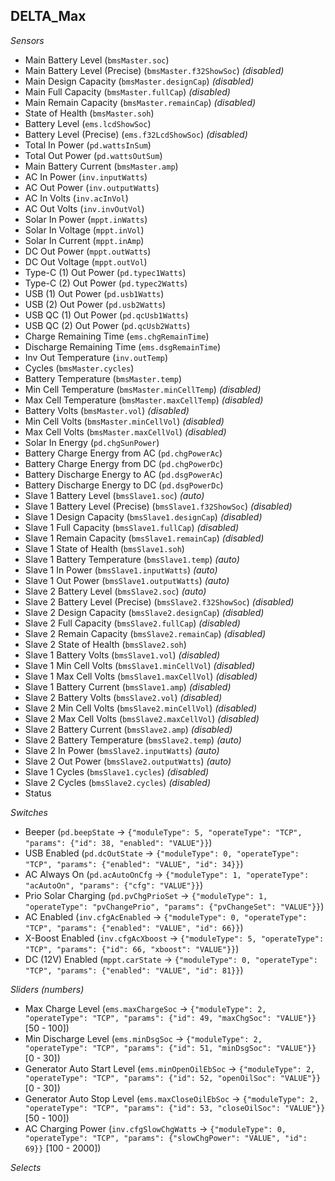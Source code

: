 ## DELTA_Max

*Sensors*
- Main Battery Level (`bmsMaster.soc`)
- Main Battery Level (Precise) (`bmsMaster.f32ShowSoc`)   _(disabled)_
- Main Design Capacity (`bmsMaster.designCap`)   _(disabled)_
- Main Full Capacity (`bmsMaster.fullCap`)   _(disabled)_
- Main Remain Capacity (`bmsMaster.remainCap`)   _(disabled)_
- State of Health (`bmsMaster.soh`)
- Battery Level (`ems.lcdShowSoc`)
- Battery Level (Precise) (`ems.f32LcdShowSoc`)   _(disabled)_
- Total In Power (`pd.wattsInSum`)
- Total Out Power (`pd.wattsOutSum`)
- Main Battery Current (`bmsMaster.amp`)
- AC In Power (`inv.inputWatts`)
- AC Out Power (`inv.outputWatts`)
- AC In Volts (`inv.acInVol`)
- AC Out Volts (`inv.invOutVol`)
- Solar In Power (`mppt.inWatts`)
- Solar In Voltage (`mppt.inVol`)
- Solar In Current (`mppt.inAmp`)
- DC Out Power (`mppt.outWatts`)
- DC Out Voltage (`mppt.outVol`)
- Type-C (1) Out Power (`pd.typec1Watts`)
- Type-C (2) Out Power (`pd.typec2Watts`)
- USB (1) Out Power (`pd.usb1Watts`)
- USB (2) Out Power (`pd.usb2Watts`)
- USB QC (1) Out Power (`pd.qcUsb1Watts`)
- USB QC (2) Out Power (`pd.qcUsb2Watts`)
- Charge Remaining Time (`ems.chgRemainTime`)
- Discharge Remaining Time (`ems.dsgRemainTime`)
- Inv Out Temperature (`inv.outTemp`)
- Cycles (`bmsMaster.cycles`)
- Battery Temperature (`bmsMaster.temp`)
- Min Cell Temperature (`bmsMaster.minCellTemp`)   _(disabled)_
- Max Cell Temperature (`bmsMaster.maxCellTemp`)   _(disabled)_
- Battery Volts (`bmsMaster.vol`)   _(disabled)_
- Min Cell Volts (`bmsMaster.minCellVol`)   _(disabled)_
- Max Cell Volts (`bmsMaster.maxCellVol`)   _(disabled)_
- Solar In Energy (`pd.chgSunPower`)
- Battery Charge Energy from AC (`pd.chgPowerAc`)
- Battery Charge Energy from DC (`pd.chgPowerDc`)
- Battery Discharge Energy to AC (`pd.dsgPowerAc`)
- Battery Discharge Energy to DC (`pd.dsgPowerDc`)
- Slave 1 Battery Level (`bmsSlave1.soc`)   _(auto)_
- Slave 1 Battery Level (Precise) (`bmsSlave1.f32ShowSoc`)   _(disabled)_
- Slave 1 Design Capacity (`bmsSlave1.designCap`)   _(disabled)_
- Slave 1 Full Capacity (`bmsSlave1.fullCap`)   _(disabled)_
- Slave 1 Remain Capacity (`bmsSlave1.remainCap`)   _(disabled)_
- Slave 1 State of Health (`bmsSlave1.soh`)
- Slave 1 Battery Temperature (`bmsSlave1.temp`)   _(auto)_
- Slave 1 In Power (`bmsSlave1.inputWatts`)   _(auto)_
- Slave 1 Out Power (`bmsSlave1.outputWatts`)   _(auto)_
- Slave 2 Battery Level (`bmsSlave2.soc`)   _(auto)_
- Slave 2 Battery Level (Precise) (`bmsSlave2.f32ShowSoc`)   _(disabled)_
- Slave 2 Design Capacity (`bmsSlave2.designCap`)   _(disabled)_
- Slave 2 Full Capacity (`bmsSlave2.fullCap`)   _(disabled)_
- Slave 2 Remain Capacity (`bmsSlave2.remainCap`)   _(disabled)_
- Slave 2 State of Health (`bmsSlave2.soh`)
- Slave 1 Battery Volts (`bmsSlave1.vol`)   _(disabled)_
- Slave 1 Min Cell Volts (`bmsSlave1.minCellVol`)   _(disabled)_
- Slave 1 Max Cell Volts (`bmsSlave1.maxCellVol`)   _(disabled)_
- Slave 1 Battery Current (`bmsSlave1.amp`)   _(disabled)_
- Slave 2 Battery Volts (`bmsSlave2.vol`)   _(disabled)_
- Slave 2 Min Cell Volts (`bmsSlave2.minCellVol`)   _(disabled)_
- Slave 2 Max Cell Volts (`bmsSlave2.maxCellVol`)   _(disabled)_
- Slave 2 Battery Current (`bmsSlave2.amp`)   _(disabled)_
- Slave 2 Battery Temperature (`bmsSlave2.temp`)   _(auto)_
- Slave 2 In Power (`bmsSlave2.inputWatts`)   _(auto)_
- Slave 2 Out Power (`bmsSlave2.outputWatts`)   _(auto)_
- Slave 1 Cycles (`bmsSlave1.cycles`)   _(disabled)_
- Slave 2 Cycles (`bmsSlave2.cycles`)   _(disabled)_
- Status

*Switches*
- Beeper (`pd.beepState` -> `{"moduleType": 5, "operateType": "TCP", "params": {"id": 38, "enabled": "VALUE"}}`)
- USB Enabled (`pd.dcOutState` -> `{"moduleType": 0, "operateType": "TCP", "params": {"enabled": "VALUE", "id": 34}}`)
- AC Always On (`pd.acAutoOnCfg` -> `{"moduleType": 1, "operateType": "acAutoOn", "params": {"cfg": "VALUE"}}`)
- Prio Solar Charging (`pd.pvChgPrioSet` -> `{"moduleType": 1, "operateType": "pvChangePrio", "params": {"pvChangeSet": "VALUE"}}`)
- AC Enabled (`inv.cfgAcEnabled` -> `{"moduleType": 0, "operateType": "TCP", "params": {"enabled": "VALUE", "id": 66}}`)
- X-Boost Enabled (`inv.cfgAcXboost` -> `{"moduleType": 5, "operateType": "TCP", "params": {"id": 66, "xboost": "VALUE"}}`)
- DC (12V) Enabled (`mppt.carState` -> `{"moduleType": 0, "operateType": "TCP", "params": {"enabled": "VALUE", "id": 81}}`)

*Sliders (numbers)*
- Max Charge Level (`ems.maxChargeSoc` -> `{"moduleType": 2, "operateType": "TCP", "params": {"id": 49, "maxChgSoc": "VALUE"}}` [50 - 100])
- Min Discharge Level (`ems.minDsgSoc` -> `{"moduleType": 2, "operateType": "TCP", "params": {"id": 51, "minDsgSoc": "VALUE"}}` [0 - 30])
- Generator Auto Start Level (`ems.minOpenOilEbSoc` -> `{"moduleType": 2, "operateType": "TCP", "params": {"id": 52, "openOilSoc": "VALUE"}}` [0 - 30])
- Generator Auto Stop Level (`ems.maxCloseOilEbSoc` -> `{"moduleType": 2, "operateType": "TCP", "params": {"id": 53, "closeOilSoc": "VALUE"}}` [50 - 100])
- AC Charging Power (`inv.cfgSlowChgWatts` -> `{"moduleType": 0, "operateType": "TCP", "params": {"slowChgPower": "VALUE", "id": 69}}` [100 - 2000])

*Selects*


